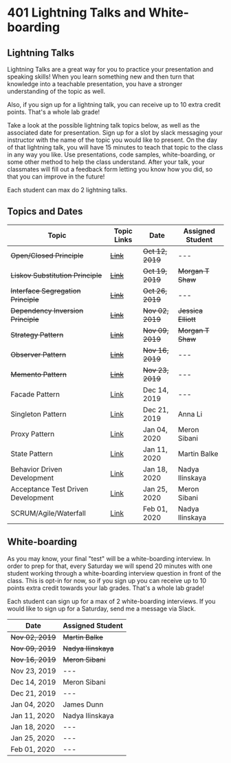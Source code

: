 # 401 Lightning Talks and White-boarding

## Lightning Talks

Lightning Talks are a great way for you to practice your presentation and speaking skills! When you learn something new and then turn that knowledge into a teachable presentation, you have a stronger understanding of the topic as well.

Also, if you sign up for a lightning talk, you can receive up to 10 extra credit points. That's a whole lab grade!

Take a look at the possible lightning talk topics below, as well as the associated date for presentation. Sign up for a slot by slack messaging your instructor with the name of the topic you would like to present. On the day of that lightning talk, you will have 15 minutes to teach that topic to the class in any way you like. Use presentations, code samples, white-boarding, or some other method to help the class understand. After your talk, your classmates will fill out a feedback form letting you know how you did, so that you can improve in the future!

Each student can max do 2 lightning talks.

## Topics and Dates

| Topic                               | Topic Links                                                                                  | Date             | Assigned Student    |
| ----------------------------------- | -------------------------------------------------------------------------------------------- | ---------------- | ------------------- |
| ~~Open/Closed Principle~~           | [~~Link~~](https://deviq.com/open-closed-principle/)                                         | ~~Oct 12, 2019~~ | ---                 |
| ~~Liskov Substitution Principle~~   | ~~[Link](https://deviq.com/liskov-substitution-principle/)~~                                 | ~~Oct 19, 2019~~ | ~~Morgan T Shaw~~   |
| ~~Interface Segregation Principle~~ | ~~[Link](https://deviq.com/interface-segregation-principle/)~~                               | ~~Oct 26, 2019~~ | ---                 |
| ~~Dependency Inversion Principle~~  | ~~[Link](https://deviq.com/dependency-inversion-principle/)~~                                | ~~Nov 02, 2019~~ | ~~Jessica Elliott~~ |
| ~~Strategy Pattern~~                | ~~[Link](https://www.dofactory.com/javascript/strategy-design-pattern)~~                     | ~~Nov 09, 2019~~ | ~~Morgan T Shaw~~   |
| ~~Observer Pattern~~                | ~~[Link](https://www.dofactory.com/javascript/observer-design-pattern)~~                     | ~~Nov 16, 2019~~ | ---                 |
| ~~Memento Pattern~~                     | ~~[Link](https://www.dofactory.com/javascript/memento-design-pattern)~~                          | ~~Nov 23, 2019~~     | ---                 |
| Facade Pattern                      | [Link](https://www.dofactory.com/javascript/facade-design-pattern)                           | Dec 14, 2019     | ---                 |
| Singleton Pattern                   | [Link](https://www.dofactory.com/javascript/singleton-design-pattern)                        | Dec 21, 2019     | Anna Li             |
| Proxy Pattern                       | [Link](https://www.dofactory.com/javascript/proxy-design-pattern)                            | Jan 04, 2020     | Meron Sibani        |
| State Pattern                       | [Link](https://www.dofactory.com/javascript/state-design-pattern)                            | Jan 11, 2020     | Martin Balke                 |
| Behavior Driven Development         | [Link](https://en.wikipedia.org/wiki/Behavior-driven_development)                            | Jan 18, 2020     | Nadya Ilinskaya     |
| Acceptance Test Driven Development  | [Link](https://en.wikipedia.org/wiki/Acceptance_test%E2%80%93driven_development)             | Jan 25, 2020     | Meron Sibani        |
| SCRUM/Agile/Waterfall               | [Link](https://www.visual-paradigm.com/scrum/scrum-vs-waterfall-vs-agile-vs-lean-vs-kanban/) | Feb 01, 2020     | Nadya Ilinskaya     |

## White-boarding

As you may know, your final "test" will be a white-boarding interview. In order to prep for that, every Saturday we will spend 20 minutes with one student working through a white-boarding interview question in front of the class. This is opt-in for now, so if you sign up you can receive up to 10 points extra credit towards your lab grades. That's a whole lab grade!

Each student can sign up for a max of 2 white-boarding interviews. If you would like to sign up for a Saturday, send me a message via Slack.

| Date             | Assigned Student    |
| ---------------- | ------------------- |
| ~~Nov 02, 2019~~ | ~~Martin Balke~~    |
| ~~Nov 09, 2019~~ | ~~Nadya Ilinskaya~~ |
| ~~Nov 16, 2019~~ | ~~Meron Sibani~~    |
| Nov 23, 2019     | ---                 |
| Dec 14, 2019     | Meron Sibani        |
| Dec 21, 2019     | ---                 |
| Jan 04, 2020     | James Dunn          |
| Jan 11, 2020     | Nadya Ilinskaya     |
| Jan 18, 2020     | ---                 |
| Jan 25, 2020     | ---                 |
| Feb 01, 2020     | ---                 |
